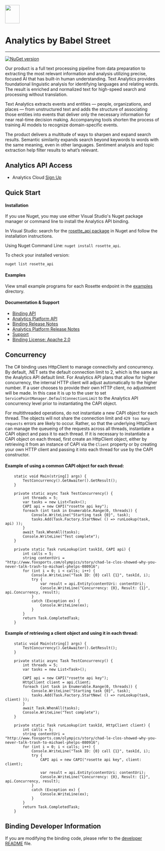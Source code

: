 <a href="https://www.babelstreet.com/rosette"><img src="https://charts.babelstreet.com/icon.png" width="47" height="60"/></a>
# Analytics by Babel Street

---

[![NuGet version](https://badge.fury.io/nu/rosette_api.svg)](https://badge.fury.io/nu/rosette_api)

Our product is a full text processing pipeline from data preparation to extracting the most relevant information and
analysis utilizing precise, focused AI that has built-in human understanding. Text Analytics provides foundational
linguistic analysis for identifying languages and relating words. The result is enriched and normalized text for
high-speed search and processing without translation.

Text Analytics extracts events and entities — people, organizations, and places — from unstructured text and adds the
structure of associating those entities into events that deliver only the necessary information for near real-time
decision making. Accompanying tools shorten the process of training AI models to recognize domain-specific events.

The product delivers a multitude of ways to sharpen and expand search results. Semantic similarity expands search
beyond keywords to words with the same meaning, even in other languages. Sentiment analysis and topic extraction help
filter results to what’s relevant.

## Analytics API Access
- Analytics Cloud [Sign Up](https://developer.babelstreet.com/signup)

## Quick Start

#### Installation
If you use Nuget, you may use either Visual Studio's Nuget package manager or command line to install the Analytics API binding.

In Visual Studio: search for the [rosette_api package](https://www.nuget.org/packages/rosette_api/) in Nuget and follow the installation instructions.

Using Nuget Command Line: `nuget install rosette_api`.

To check your installed version:

`nuget list rosette_api`

#### Examples
View small example programs for each Rosette endpoint
in the [examples](https://github.com/rosette-api/csharp/tree/develop/rosette_apiExamples) directory.

#### Documentation & Support
- [Binding API](https://rosette-api.github.io/csharp/)
- [Analytics Platform API](https://docs.babelstreet.com/API/en/index-en.html)
- [Binding Release Notes](https://github.com/rosette-api/csharp/wiki/Release-Notes)
- [Analytics Platform Release Notes](https://docs.babelstreet.com/Release/en/rosette-cloud.html)
- [Support](https://babelstreet.my.site.com/support/s/)
- [Binding License: Apache 2.0](https://github.com/rosette-api/csharp/blob/develop/LICENSE.txt)

## Concurrency
The C# binding uses HttpClient to manage connectivity and concurrency.  By default, .NET sets the default connection 
limit to 2, which is the same as the Analytics API default limit.  For Analytics API plans that allow for higher 
concurrency, the internal HTTP client will adjust automatically to the higher number.  If a user chooses to provide 
their own HTTP client, no adjustment will be made.  In this case it is up to the user to set 
`ServicePointManager.DefaultConnectionLimit` to the Analytics API concurrency level prior to instantiating the CAPI object.

For multithreaded operations, do not instantiate a new CAPI object for each thread.  The objects will not share the 
connection limit and `429 too many requests` errors are likely to occur. Rather, so that the underlying HttpClient can 
manage the queueing of the requests across all threads, instantiate a CAPI object and pass it to each thread.  If it is 
necessary to instantiate a CAPI object on each thread, first create an HttpClient object, either by retrieving it from 
an instance of CAPI via the `Client` property or by creating your own HTTP client and passing it into each thread for use by the CAPI constructor.

#### Example of using a common CAPI object for each thread:
```
    static void Main(string[] args) {
        TestConcurrency().GetAwaiter().GetResult();
    }

    private static async Task TestConcurrency() {
        int threads = 5;
        var tasks = new List<Task>();
        CAPI api = new CAPI("rosette api key");
        foreach (int task in Enumerable.Range(0, threads)) {
            Console.WriteLine("Starting task {0}", task);
            tasks.Add(Task.Factory.StartNew( () => runLookup(task, api) ));
        }
        await Task.WhenAll(tasks);
        Console.WriteLine("Test complete");
    }

    private static Task runLookup(int taskId, CAPI api) {
        int calls = 5;
        string contentUri = "http://www.foxsports.com/olympics/story/chad-le-clos-showed-why-you-never-talk-trash-to-michael-phelps-080916";
        for (int i = 0; i < calls; i++) {
            Console.WriteLine("Task ID: {0} call {1}", taskId, i);
            try {
                var result = api.Entity(contentUri: contentUri);
                Console.WriteLine("Concurrency: {0}, Result: {1}", api.Concurrency, result);
            }
            catch (Exception ex) {
                Console.WriteLine(ex);
            }
        }
        return Task.CompletedTask;
    }
```

#### Example of retrieving a client object and using it in each thread:
```
    static void Main(string[] args) {
        TestConcurrency().GetAwaiter().GetResult();
    }

    private static async Task TestConcurrency() {
        int threads = 5;
        var tasks = new List<Task>();

        CAPI api = new CAPI("rosette api key");
        HttpClient client = api.Client;
        foreach (int task in Enumerable.Range(0, threads)) {
            Console.WriteLine("Starting task {0}", task);
            tasks.Add(Task.Factory.StartNew( () => runLookup(task, client) ));
        }
        await Task.WhenAll(tasks);
        Console.WriteLine("Test complete");
    }

    private static Task runLookup(int taskId, HttpClient client) {
        int calls = 5;
        string contentUri = "http://www.foxsports.com/olympics/story/chad-le-clos-showed-why-you-never-talk-trash-to-michael-phelps-080916";
        for (int i = 0; i < calls; i++) {
            Console.WriteLine("Task ID: {0} call {1}", taskId, i);
            try {
                CAPI api = new CAPI("rosette api key", client: client);

                var result = api.Entity(contentUri: contentUri);
                Console.WriteLine("Concurrency: {0}, Result: {1}", api.Concurrency, result);
            }
            catch (Exception ex) {
                Console.WriteLine(ex);
            }
        }
        return Task.CompletedTask;
    }
```




## Binding Developer Information
If you are modifying the binding code, please refer to the [developer README](https://github.com/rosette-api/csharp/tree/develop/DEVELOPER.md) file.
